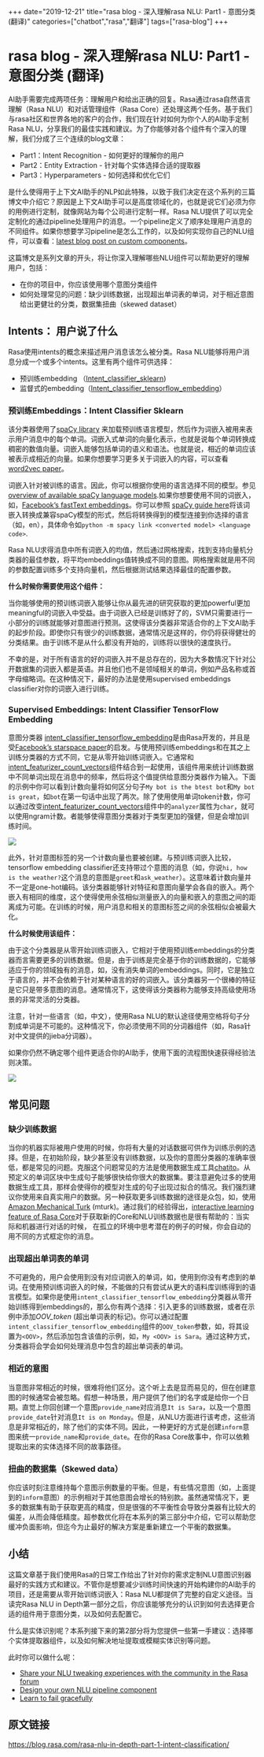 +++
date="2019-12-21"
title="rasa blog - 深入理解rasa NLU: Part1 - 意图分类 (翻译)"
categories=["chatbot","rasa","翻译"]
tags=["rasa-blog"]
+++

# rasa blog - 深入理解rasa NLU: Part1 - 意图分类 (翻译)

AI助手需要完成两项任务：理解用户和给出正确的回复。Rasa通过rasa自然语言理解（Rasa NLU）和对话管理组件（Rasa Core）还处理这两个任务。基于我们与rasa社区和世界各地的客户的合作，我们现在针对如何为你个人的AI助手定制Rasa NLU，分享我们的最佳实践和建议。为了你能够对各个组件有个深入的理解，我们分成了三个连续的blog文章：

- Part1：Intent Recognition - 如何更好的理解你的用户
- Part2：Entity Extraction - 针对每个实体选择合适的提取器
- Part3：Hyperparameters - 如何选择和优化它们

是什么使得用于上下文AI助手的NLP如此特殊，以致于我们决定在这个系列的三篇博文中介绍它？原因是上下文AI助手可以是高度领域化的，也就是说它们必须为你的用例进行定制，就像网站为每个公司进行定制一样。Rasa NLU提供了可以完全定制化的通过pipeline处理用户的消息。一个pipeline定义了顺序处理用户消息的不同组件。如果你想要学习pipeline是怎么工作的，以及如何实现你自己的NLU组件，可以查看：[latest blog post on custom components](https://blog.rasa.com/enhancing-rasa-nlu-with-custom-components/)。

这篇博文是系列文章的开头，将让你深入理解哪些NLU组件可以帮助更好的理解用户，包括：

- 在你的项目中，你应该使用哪个意图分类组件
- 如何处理常见的问题：缺少训练数据，出现超出单词表的单词，对于相近意图给出更健壮的分类，数据集扭曲（skewed dataset）

## Intents： 用户说了什么

Rasa使用intents的概念来描述用户消息该怎么被分类。Rasa NLU能够将用户消息分成一个或多个intents。这里有两个组件可供选择：

- 预训练embedding （[Intent_classifier_sklearn](http://rasa.com/docs/rasa/nlu/components/#sklearnintentclassifier))
- 监督式的embedding（[Intent_classifier_tensorflow_embedding](http://rasa.com/docs/rasa/nlu/components/#embeddingintentclassifier)）

### 预训练Embeddings：Intent Classifier Sklearn

该分类器使用了[spaCy library](https://spacy.io/) 来加载预训练语言模型，然后作为词嵌入被用来表示用户消息中的每个单词。词嵌入式单词的向量化表示，也就是说每个单词转换成稠密的数值向量。词嵌入能够包括单词的语义和语法。也就是说，相近的单词应该被表示成相近的向量。如果你想要学习更多关于词嵌入的内容，可以查看[word2vec paper](https://arxiv.org/abs/1301.3781)。

词嵌入针对被训练的语言。因此，你可以根据你使用的语言选择不同的模型。参见[overview of available spaCy language models](https://spacy.io/models/).如果你想要使用不同的词嵌入，如，[Facebook’s fastText embeddings](https://github.com/facebookresearch/fastText/blob/master/docs/crawl-vectors.md#models)。你可以参照 [spaCy guide here](https://spacy.io/usage/vectors-similarity#converting)将该词嵌入转换成兼容spaCy模型的形式，然后将转换得到的模型连接到你选择的语言（如，en），具体命令如`python -m spacy link <converted model> <language code>`.

Rasa NLU求得消息中所有词嵌入的均值，然后通过网格搜索，找到支持向量机分类器的最佳参数，将平均embeddings值转换成不同的意图。网格搜索就是用不同的参数配置训练多个支持向量机，然后根据测试结果选择最佳的配置参数。

**什么时候你需要使用这个组件：**

当你能够使用的预训练词嵌入能够让你从最先进的研究获取的更加powerful更加meaningful的词嵌入中受益。由于词嵌入已经是训练好了的，SVM只需要进行一小部分的训练就能够对意图进行预测。这使得该分类器非常适合你的上下文AI助手的起步阶段。即使你只有很少的训练数据，通常情况是这样的，你仍将获得健壮的分类结果。由于训练不是从什么都没有开始的，训练将以很快的速度执行。

不幸的是，对于所有语言的好的词嵌入并不是总存在的，因为大多数情况下针对公开数据集的词嵌入都是英语。并且他们也不是领域相关的单词，例如产品名称或首字母缩略词。在这种情况下，最好的办法是使用supervised embeddings classifier对你的词嵌入进行训练。

### Supervised Embeddings: Intent Classifier TensorFlow Embedding

意图分类器 [intent_classifier_tensorflow_embedding](http://rasa.com/docs/rasa/nlu/components/#embeddingintentclassifier)是由Rasa开发的，并且是受[Facebook’s starspace paper](https://arxiv.org/abs/1709.03856)的启发。与使用预训练embeddings和在其之上训练分类器的方式不同，它是从零开始训练词嵌入。它通常和[intent_featurizer_count_vectors](http://rasa.com/docs/rasa/nlu/components/#countvectorsfeaturizer)组件结合到一起使用，该组件用来统计训练数据中不同单词出现在消息中的频率，然后将这个值提供给意图分类器作为输入。下面的示例中你可以看到计数向量将如何区分句子`My bot is the btest bot`和`My bot is great`，如`bot`在第一句话中出现了两次。除了使用使用单词token计数，你可以通过改变[intent_featurizer_count_vectors](http://rasa.com/docs/rasa/nlu/components/#countvectorsfeaturizer)组件中的`analyzer`属性为`char`，就可以使用ngram计数。者能够使得意图分类器对于类型更加的强健，但是会增加训练时间。

![](https://blog.rasa.com/content/images/2019/02/image.png)

此外，针对意图标签的另一个计数向量也要被创建。与预训练词嵌入比较，tensorflow embedding classifier还支持带过个意图的消息（如，你说`hi, how is the weather?`这个消息的意图是`greet`和`ask_weather`）。这意味着计数向量并不一定是one-hot编码。该分类器能够针对特征和意图向量学会各自的嵌入。两个嵌入有相同的维度，这个使得使用余弦相似测量嵌入的向量和嵌入的意图之间的距离成为可能。在训练的时候，用户消息和相关的意图标签之间的余弦相似会被最大化。

**什么时候使用该组件：**

由于这个分类器是从零开始训练词嵌入，它相对于使用预训练embeddings的分类器而言需要更多的训练数据。但是，由于训练是完全基于你的训练数据的，它能够适应于你的领域独有的消息，如，没有消失单词的embeddings。同时，它是独立于语言的，并不会依赖于针对某种语言的好的词嵌入。该分类器另一个很棒的特征是它只是带多意图的消息。通常情况下，这使得该分类器称为能够支持高级使用场景的非常灵活的分类器。

注意，针对一些语言（如，中文），使用Rasa NLU的默认途径使用空格将句子分割成单词是不可能的。这种情况下，你必须使用不同的分词器组件（如，Rasa针对中文提供的jieba分词器）。

如果你仍然不确定哪个组件更适合你的AI助手，使用下面的流程图快速获得经验法则决策。

![](https://blog.rasa.com/content/images/2019/02/image-1.png)

## 常见问题

### 缺少训练数据

当你的机器实际被用户使用的时候，你将有大量的对话数据可供作为训练示例的选择。但是，在初始阶段，缺少甚至没有训练数据，以及你的意图分类器的准确率很低，都是常见的问题。克服这个问题常见的方法是使用数据生成工具[chatito](https://rodrigopivi.github.io/Chatito/)。从预定义的单词区块中生成句子能够很快给你很大的数据集。要注意避免过多的使用数据生成工具，那样会使得你的模型对生成的句子出现过拟合的情况。我们强烈建议你使用来自真实用户的数据。另一种获取更多训练数据的途径是众包，如，使用[Amazon Mechanical Turk](https://www.mturk.com/) (mturk)。通过我们的经验得出，[interactive learning feature of Rasa Core](http://rasa.com/docs/rasa/core/interactive-learning/)对于获取新的Core和NLU训练数据也是很有帮助的：当实际和机器进行对话的时候， 在孤立的环境中思考潜在的例子的时候，你会自动的用不同的方式框定你的消息。

### 出现超出单词表的单词

不可避免的，用户会使用到没有对应词嵌入的单词，如，使用到你没有考虑到的单词。在使用预训练词嵌入的时候，不能做的只有尝试从更大的语料库训练得到的语言模型。如果你是使用`intent_classifier_tensorflow_embedding`分类器从零开始训练得到embeddings的，那么你有两个选择：引入更多的训练数据，或者在示例中添加*OOV_token* (超出单词表的标记)。你可以通过配置`intent_classifier_tensorflow_embedding`组件的`OOV_token`参数，如，将其设置为`<OOV>`，然后添加包含该值的示例，如，`My <OOV> is Sara`。通过这种方式，分类器将会学会如何处理消息中包含的超出单词表的单词。

### 相近的意图

当意图非常相近的时候，很难将他们区分。这个听上去是显而易见的，但在创建意图的时候通常会被忽略。假想一种场景，用户提供了他们的名字或是给你一个日期。直觉上你回创建一个意图`provide_name`对应消息`It is Sara`，以及一个意图`provide_date`针对消息`It is on Monday`。但是，从NLU方面进行该考虑，这些消息是非常相近的，除了他们的实体不同。因此，一种更好的方式是创建`inform`意图来统一`provide_name`和`provide_date`。在你的Rasa Core故事中，你可以依赖提取出来的实体选择不同的故事路径。

### 扭曲的数据集（Skewed data）

你应该时刻注意维持每个意图示例数量的平衡。但是，有些情况意图（如，上面提到的`inform`意图）的示例相对于其他意图会增长的特别款。虽然通常情况下，更多的数据集有助于获取更高的精度，但是很强的不平衡性会导致分类器有比较大的偏差，从而会降低精度。超参数优化将在本系列的第三部分中介绍，它可以帮助您缓冲负面影响，但迄今为止最好的解决方案是重新建立一个平衡的数据集。

## 小结

这篇文章基于我们使用Rasa的日常工作给出了针对你的需求定制NLU意图识别器最好的实践方式和建议。不管你是想要减少训练时间快速的开始构建你的AI助手的项目，还是需要从零开始训练词嵌入：Rasa NLU都提供了完整的自定义途径。当读完Rasa NLU in Depth第一部分之后，你应该能够充分的认识到如何去选择更合适的组件用于意图分类，以及如何去配置它。

什么是实体识别呢？本系列接下来的第2部分将为您提供一些第一手建议：选择哪个实体提取器组件，以及如何解决地址提取或模糊实体识别等问题。

此时你可以做什么呢：

- [Share your NLU tweaking experiences with the community in the Rasa forum](https://forum.rasa.com/t/rasa-nlu-in-depth-part-1-intent-classification/5412)
- [Design your own NLU pipeline component](https://blog.rasa.com/enhancing-rasa-nlu-with-custom-components/)
- [Learn to fail gracefully](https://blog.rasa.com/failing-gracefully-with-rasa-core/)

## 原文链接

https://blog.rasa.com/rasa-nlu-in-depth-part-1-intent-classification/